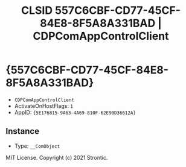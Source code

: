 ﻿---
title: "CLSID 557C6CBF-CD77-45CF-84E8-8F5A8A331BAD | CDPComAppControlClient"
excerpt: What is COM-Object CLSID 557C6CBF-CD77-45CF-84E8-8F5A8A331BAD?
---

# {557C6CBF-CD77-45CF-84E8-8F5A8A331BAD}

* `CDPComAppControlClient`
* ActivateOnHostFlags: `1`
* AppID: `{5E176815-9A63-4A69-810F-62E90D36612A}`

## Instance

* Type: `__ComObject`

MIT License. Copyright (c) 2021 Strontic.


